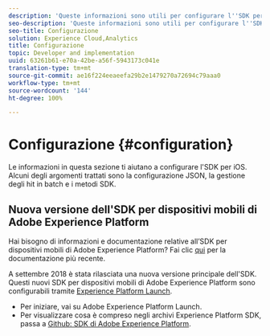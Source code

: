 ```yaml
---
description: 'Queste informazioni sono utili per configurare l''SDK per iOS. Alcuni degli argomenti trattati sono la configurazione JSON, la gestione degli hit in batch e i metodi SDK '
seo-description: 'Queste informazioni sono utili per configurare l''SDK per iOS. Alcuni degli argomenti trattati sono la configurazione JSON, la gestione degli hit in batch e i metodi SDK '
seo-title: Configurazione
solution: Experience Cloud,Analytics
title: Configurazione
topic: Developer and implementation
uuid: 63261b61-e70a-42be-a56f-5943173c041e
translation-type: tm+mt
source-git-commit: ae16f224eeaeefa29b2e1479270a72694c79aaa0
workflow-type: tm+mt
source-wordcount: '144'
ht-degree: 100%

---
```



# Configurazione {#configuration}

Le informazioni in questa sezione ti aiutano a configurare l&#39;SDK per iOS. Alcuni degli argomenti trattati sono la configurazione JSON, la gestione degli hit in batch e i metodi SDK.

## Nuova versione dell&#39;SDK per dispositivi mobili di Adobe Experience Platform

Hai bisogno di informazioni e documentazione relative all’SDK per dispositivi mobili di Adobe Experience Platform? Fai clic [qui](https://aep-sdks.gitbook.io/docs/) per la documentazione più recente.

A settembre 2018 è stata rilasciata una nuova versione principale dell&#39;SDK. Questi nuovi SDK per dispositivi mobili di Adobe Experience Platform sono configurabili tramite [Experience Platform Launch](https://www.adobe.com/it/experience-platform/launch.html).

* Per iniziare, vai su Adobe Experience Platform Launch.
* Per visualizzare cosa è compreso negli archivi Experience Platform SDK, passa a [Github: SDK di Adobe Experience Platform](https://github.com/Adobe-Marketing-Cloud/acp-sdks).
